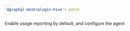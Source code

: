 ```yaml
---
'@graphql-mesh/plugin-hive': patch
---
```


Enable usage reporting by default, and configure the agent
